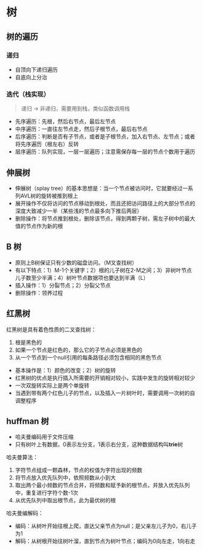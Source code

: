 # 树

## 树的遍历

### 递归

* 自顶向下递归遍历
* 自底向上分治

### 迭代（栈实现）

> 递归 -> 非递归，需要用到栈，类似函数调用栈

* 先序遍历：先根，然后右节点，最后左节点
* 中序遍历：一直往左节点走，然后子根节点，最后右节点
* 后序遍历：判断是否有子节点，或者是子根节点，加入右节点、左节点；或者将先序遍历（根左右）反转
* 层序遍历：队列实现，一层一层遍历；注意需保存每一层的节点个数用于遍历

## 伸展树

* 伸展树（splay tree）的基本思想是：当一个节点被访问时，它就要经过一系列AVL树的旋转被推到根上
* 展开操作不仅将访问的节点移动到根处，而且还把访问路径上的大部分节点的深度大致减少一半（某些浅的节点最多向下推后两层）
* 删除操作：将节点推到根处，删除该节点，得到两颗子树，需左子树中的最大值的节点作为新的根

## B 树

* 原则上B树保证只有少数的磁盘访问。（M叉查找树）
* 有以下特点：1）M-1个关键字；2）根的儿子树在2-M之间；3）非树叶节点儿子数至少半满；4）树叶节点数据项也要达到半满（L）
* 插入操作：1）分裂节点；2）分裂父节点
* 删除操作：领养过程

## 红黑树

红黑树是具有着色性质的二叉查找树：

1. 根是黑色的
2. 如果一个节点是红色的，那么它的子节点必须是黑色的
3. 从一个节点到一个null引用的每条路径必须包含相同的黑色节点

* 基本操作是：1）颜色的改变；2）树的旋转
* 红黑树的优点是执行插入所需要的开销相对较小，实践中发生的旋转相对较少
* 一次双旋转实际上是两个单旋转
* 当遇到带有两个红色儿子的节点，以及插入一片树叶时，需要调用一次树的自调整程序

## huffman 树

* 哈夫曼编码用于文件压缩
* 只有树叶上有数据，0表示左分支，1表示右分支，这种数据结构叫**trie**树

哈夫曼算法：

1. 字符节点组成一颗森林，节点的权值为字符出现的频数
2. 将节点放入优先队列中，依照频数从小到大
3. 取出两个最小频数的节点合并，将频数和赋予新的根节点，并放入优先队列中，重复进行字符个数-1次
4. 从优先队列中取出根节点，此为最优树的根

哈夫曼编解码：

* 编码：从树叶开始往根上爬，直达父亲节点为null；是父亲左儿子为0，右儿子为1
* 解码：从树根开始往树叶溜，直到节点为树叶节点；编码为0向左走，1向右走
